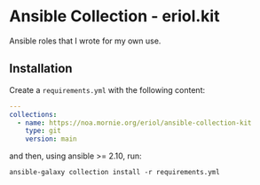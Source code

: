 # Ansible Collection - eriol.kit

Ansible roles that I wrote for my own use.

## Installation

Create a `requirements.yml` with the following content:

```yaml
---
collections:
  - name: https://noa.mornie.org/eriol/ansible-collection-kit
    type: git
    version: main
```

and then, using ansible >= 2.10, run:

```
ansible-galaxy collection install -r requirements.yml
```

